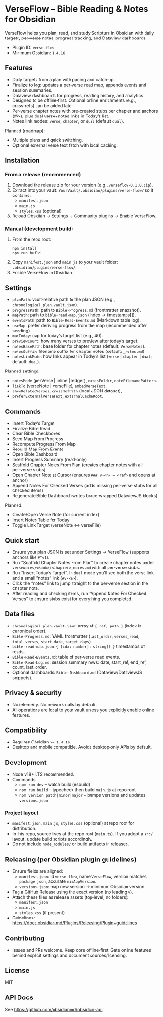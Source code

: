 # VerseFlow – Bible Reading & Notes for Obsidian

VerseFlow helps you plan, read, and study Scripture in Obsidian with daily targets, per‑verse notes, progress tracking, and Dataview dashboards.

- Plugin ID: `verse-flow`
- Minimum Obsidian: `1.4.16`

## Features
- Daily targets from a plan with pacing and catch‑up.
- Finalize to log: updates a per‑verse read map, appends events and session summaries.
- Dataview dashboards for progress, reading history, and analytics.
- Designed to be offline‑first. Optional online enrichments (e.g., cross‑refs) can be added later.
- Per‑verse chapter notes with pre‑created stubs per chapter and anchors (#v-<n>), plus dual verse+notes links in Today’s list.
- Notes link modes: `verse`, `chapter`, or `dual` (default `dual`).

Planned (roadmap):
- Multiple plans and quick switching.
- Optional external verse text fetch with local caching.

## Installation
### From a release (recommended)
1. Download the release zip for your version (e.g., `verseflow-0.1.0.zip`).
2. Extract into your vault: `YourVault/.obsidian/plugins/verse-flow/` so it contains:
   - `manifest.json`
   - `main.js`
   - `styles.css` (optional)
3. Reload Obsidian → Settings → Community plugins → Enable VerseFlow.

### Manual (development build)
1. From the repo root:
   ```bash
   npm install
   npm run build
   ```
2. Copy `manifest.json` and `main.js` to your vault folder: `.obsidian/plugins/verse-flow/`.
3. Enable VerseFlow in Obsidian.

## Settings
- `planPath`: vault‑relative path to the plan JSON (e.g., `chronological_plan.vault.json`).
- `progressPath`: path to `Bible-Progress.md` (frontmatter snapshot).
- `mapPath`: path to `bible-read-map.json` (index → timestamps[]).
- `eventsPath`: path to `Bible-Read-Events.md` (Markdown table log).
- `useMap`: prefer deriving progress from the map (recommended after seeding).
- `maxToday`: cap for today’s target list (e.g., 40).
- `previewCount`: how many verses to preview after today’s target.
- `notesBasePath`: base folder for chapter notes (default: `VerseNotes`).
- `notesSuffix`: filename suffix for chapter notes (default: `_notes.md`).
- `notesLinkMode`: how links appear in Today’s list (`verse` | `chapter` | `dual`; default: `dual`).

Planned settings:
- `notesMode` (perVerse | inline | ledger), `notesFolder`, `noteFilenamePattern`.
- `linkTo` (verseNote | verseFile), `embedVerseText`.
- `showRelatedVerses`, `crossRefPath` (local JSON dataset),
- `preferExternalVerseText`, `externalCacheRoot`.

## Commands
- Insert Today’s Target
- Finalize Bible Read
- Clear Bible Checkboxes
- Seed Map From Progress
- Recompute Progress From Map
- Rebuild Map From Events
- Open Bible Dashboard
- Insert Progress Summary (read‑only)
- Scaffold Chapter Notes From Plan (creates chapter notes with all per‑verse stubs)
- Open Chapter Note at Cursor (ensures `### v-<n> — <ref>` and opens at anchor)
- Append Notes For Checked Verses (adds missing per‑verse stubs for all checked items)
- Regenerate Bible Dashboard (writes brace‑wrapped DataviewJS blocks)

Planned:
- Create/Open Verse Note (for current index)
- Insert Notes Table for Today
- Toggle Link Target (verseNote ↔ verseFile)

## Quick start
- Ensure your plan JSON is set under Settings → VerseFlow (supports anchors like `#^v1`).
- Run “Scaffold Chapter Notes From Plan” to create chapter notes under `VerseNotes/<Book>/<Chapter>_notes.md` with all per‑verse stubs.
- Run “Insert Today’s Target”. In `dual` mode you’ll see both the verse link and a small “notes” link (`#v-<n>`).
- Click the “notes” link to jump straight to the per‑verse section in the chapter note.
- After reading and checking items, run “Append Notes For Checked Verses” to ensure stubs exist for everything you completed.

## Data files
- `chronological_plan.vault.json`: array of `{ ref, path }` (index is canonical order).
- `Bible-Progress.md`: YAML frontmatter (`last_order`, `verses_read`, `total_verses`, `start_date`, `target_days`).
- `bible-read-map.json`: `{ [idx: number]: string[] }` timestamps of reads.
- `Bible-Read-Events.md`: table of per‑verse read events.
- `Bible-Read-Log.md`: session summary rows: date, start_ref, end_ref, count, last_order.
- Optional dashboards: `Bible-Dashboard.md` (Dataview/DataviewJS snippets).

## Privacy & security
- No telemetry. No network calls by default.
- All operations are local to your vault unless you explicitly enable online features.

## Compatibility
- Requires Obsidian `>= 1.4.16`.
- Desktop and mobile compatible. Avoids desktop‑only APIs by default.

## Development
- Node v18+ LTS recommended.
- Commands:
  - `npm run dev` – watch build (esbuild)
  - `npm run build` – typecheck then build `main.js` at repo root
  - `npm version patch|minor|major` – bumps versions and updates `versions.json`

### Project layout
- `manifest.json`, `main.js`, `styles.css` (optional) at repo root for distribution.
- In this repo, source lives at the repo root (`main.ts`). If you adopt a `src/` layout, update build scripts accordingly.
- Do not include `node_modules/` or build artifacts in releases.

## Releasing (per Obsidian plugin guidelines)
- Ensure fields are aligned:
  - `manifest.json`: id `verse-flow`, name `VerseFlow`, version matches `package.json`, accurate `minAppVersion`.
  - `versions.json`: map new version → minimum Obsidian version.
- Tag a GitHub Release using the exact version (no leading `v`).
- Attach these files as release assets (top‑level, no folders):
  - `manifest.json`
  - `main.js`
  - `styles.css` (if present)
- Guidelines: https://docs.obsidian.md/Plugins/Releasing/Plugin+guidelines

## Contributing
- Issues and PRs welcome. Keep core offline‑first. Gate online features behind explicit settings and document sources/licensing.

## License
MIT

## API Docs
See https://github.com/obsidianmd/obsidian-api
